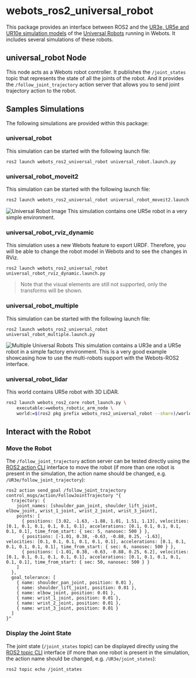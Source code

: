 # webots_ros2_universal_robot

This package provides an interface between ROS2 and the [UR3e, UR5e and UR10e simulation models](https://cyberbotics.com/doc/guide/ure) of the [Universal Robots](https://www.universal-robots.com) running in Webots.
It includes several simulations of these robots.

## universal_robot Node

This node acts as a Webots robot controller.
It publishes the `/joint_states` topic that represents the state of all the joints of the robot.
And it provides the `/follow_joint_trajectory` action server that allows you to send joint trajectory action to the robot.

## Samples Simulations

The following simulations are provided within this package:

### universal_robot

This simulation can be started with the following launch file:
```
ros2 launch webots_ros2_universal_robot universal_robot.launch.py
```

### universal_robot_moveit2

This simulation can be started with the following launch file:
```bash
ros2 launch webots_ros2_universal_robot universal_robot_moveit2.launch.py
```

![Universal Robot Image](./assets/universal_robot.png)
This simulation contains one UR5e robot in a very simple environment.

### universal_robot_rviz_dynamic

This simulation uses a new Webots feature to export URDF.
Therefore, you will be able to change the robot model in Webots and to see the changes in RViz.

```
ros2 launch webots_ros2_universal_robot universal_robot_rviz_dynamic.launch.py
```

> Note that the visual elements are still not supported, only the transforms will be shown.

### universal_robot_multiple

This simulation can be started with the following launch file:
```
ros2 launch webots_ros2_universal_robot universal_robot_multiple.launch.py
```

![Multiple Universal Robots](./assets/universal_robot_multiple.png)
This simulation contains a UR3e and a UR5e robot in a simple factory environment.
This is a very good example showcasing how to use the multi-robots support with the Webots-ROS2 interface.


### universal_robot_lidar

This world contains UR5e robot with 3D LiDAR.

```bash
ros2 launch webots_ros2_core robot_launch.py \
    executable:=webots_robotic_arm_node \
    world:=$(ros2 pkg prefix webots_ros2_universal_robot --share)/worlds/universal_robot_lidar.wbt
```

## Interact with the Robot
### Move the Robot
The `/follow_joint_trajectory` action server can be tested directly using the [ROS2 action CLI](https://index.ros.org/doc/ros2/Tutorials/Introspection-with-command-line-tools) interface to move the robot (if more than one robot is present in the simulation, the action name should be changed, e.g. `/UR3e/follow_joint_trajectory`):
```
ros2 action send_goal /follow_joint_trajectory control_msgs/action/FollowJointTrajectory "{
  trajectory: {
    joint_names: [shoulder_pan_joint, shoulder_lift_joint, elbow_joint, wrist_1_joint, wrist_2_joint, wrist_3_joint],
    points: [
      { positions: [3.02, -1.63, -1.88, 1.01, 1.51, 1.13], velocities: [0.1, 0.1, 0.1, 0.1, 0.1, 0.1], accelerations: [0.1, 0.1, 0.1, 0.1, 0.1, 0.1], time_from_start: { sec: 5, nanosec: 500 } },
      { positions: [-1.01, 0.38, -0.63, -0.88, 0.25, -1.63], velocities: [0.1, 0.1, 0.1, 0.1, 0.1, 0.1], accelerations: [0.1, 0.1, 0.1, 0.1, 0.1, 0.1], time_from_start: { sec: 6, nanosec: 500 } },
      { positions: [-1.01, 0.38, -0.63, -0.88, 0.25, 6.2], velocities: [0.1, 0.1, 0.1, 0.1, 0.1, 0.1], accelerations: [0.1, 0.1, 0.1, 0.1, 0.1, 0.1], time_from_start: { sec: 50, nanosec: 500 } }
    ]
  },
  goal_tolerance: [
    { name: shoulder_pan_joint, position: 0.01 },
    { name: shoulder_lift_joint, position: 0.01 },
    { name: elbow_joint, position: 0.01 },
    { name: wrist_1_joint, position: 0.01 },
    { name: wrist_2_joint, position: 0.01 },
    { name: wrist_3_joint, position: 0.01 }
  ]
}"
```

### Display the Joint State
The joint state (`/joint_states` topic) can be displayed directly using the [ROS2 topic CLI](https://index.ros.org/doc/ros2/Tutorials/Introspection-with-command-line-tools) interface (if more than one robot is present in the simulation, the action name should be changed, e.g. `/UR3e/joint_states`):
```
ros2 topic echo /joint_states
```